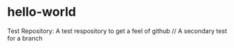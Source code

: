 # hello-world
Test Repository:
A test respository to get a feel of github
// A secondary test for a branch
